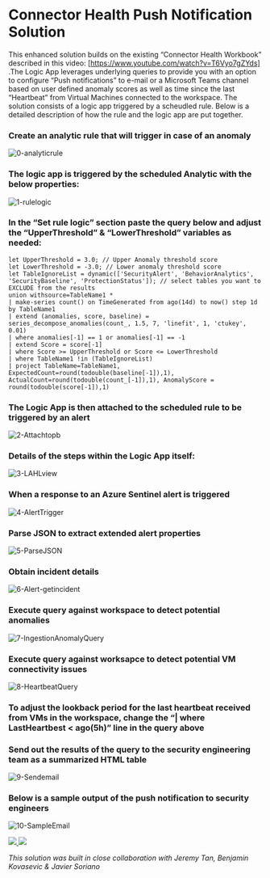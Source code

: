 # Connector Health Push Notification Solution
This enhanced solution builds on the existing “Connector Health Workbook” described in this video: [https://www.youtube.com/watch?v=T6Vyo7gZYds] .The Logic App leverages  underlying queries to provide you with an option to configure “Push notifications” to e-mail or a Microsoft Teams channel based on user defined anomaly scores as well as time since the last “Heartbeat” from Virtual Machines connected to the workspace. The solution consists of a logic app triggered by a scheudled rule. Below is a detailed description of how the rule and the logic app are put together. 

### Create an analytic rule that will trigger in case of an anomaly

![0-analyticrule](../Send-ConnectorHealthStatus/images/0-analyticrule.png)


### The logic app is triggered by the scheduled Analytic with the below properties:

![1-rulelogic](../Send-ConnectorHealthStatus/images/1-Rulelogic.png)

### In the “Set rule logic” section paste the query below and adjust the “UpperThreshold” & “LowerThreshold” variables as needed:

```
let UpperThreshold = 3.0; // Upper Anomaly threshold score
let LowerThreshold = -3.0; // Lower anomaly threshold score
let TableIgnoreList = dynamic(['SecurityAlert', 'BehaviorAnalytics', 'SecurityBaseline', 'ProtectionStatus']); // select tables you want to EXCLUDE from the results
union withsource=TableName1 *
| make-series count() on TimeGenerated from ago(14d) to now() step 1d by TableName1
| extend (anomalies, score, baseline) = series_decompose_anomalies(count_, 1.5, 7, 'linefit', 1, 'ctukey', 0.01)
| where anomalies[-1] == 1 or anomalies[-1] == -1
| extend Score = score[-1]
| where Score >= UpperThreshold or Score <= LowerThreshold
| where TableName1 !in (TableIgnoreList)
| project TableName=TableName1, ExpectedCount=round(todouble(baseline[-1]),1), ActualCount=round(todouble(count_[-1]),1), AnomalyScore = round(todouble(score[-1]),1)
```

### The Logic App is then attached to the scheduled rule to be triggered by an alert

 ![2-Attachtopb](../Send-ConnectorHealthStatus/images/2-Attachtopb.png)

### Details of the steps within the Logic App itself:

  ![3-LAHLview](../Send-ConnectorHealthStatus/images/3-LAHLview.png)

### When a response to an Azure Sentinel alert is triggered

  ![4-AlertTrigger](../Send-ConnectorHealthStatus/images/4-AlertTrigger.png)

### Parse JSON to extract extended alert properties

   ![5-ParseJSON](../Send-ConnectorHealthStatus/images/5-ParseJSON.png)

### Obtain incident details
   ![6-Alert-getincident](../Send-ConnectorHealthStatus/images/6-Alert-Getincident.png) 

### Execute query against workspace to detect potential anomalies

   ![7-IngestionAnomalyQuery](../Send-ConnectorHealthStatus/images/7-IngestionAnomalyQuery.png)

### Execute query against worksapce to detect potential VM connectivity issues
   ![8-HeartbeatQuery](../Send-ConnectorHealthStatus/images/8-HeartbeatQuery.png)

### To adjust the lookback period for the last heartbeat received from VMs in the workspace, change the “| where LastHeartbest < ago(5h)” line in the query above

### Send out the results of the query to the security engineering team as a summarized HTML table

   ![9-Sendemail](../Send-ConnectorHealthStatus/images/9-SendEmail.png)

### Below is a sample output of the push notification to security engineers
   ![10-SampleEmail](../Send-ConnectorHealthStatus/images/10-SampleEmail.png)


<a href="https://portal.azure.com/#create/Microsoft.Template/uri/https%3A%2F%2Fraw.githubusercontent.com%2FAzure%2FAzure-Sentinel%2Fmaster%2FPlaybooks%2FSend-ConnectorHealthStatus%2Fazuredeploy.json" target="_blank">
    <img src="https://aka.ms/deploytoazurebutton"/>
</a>
<a href="https://portal.azure.us/#create/Microsoft.Template/uri/https%3A%2F%2Fraw.githubusercontent.com%2FAzure%2FAzure-Sentinel%2Fmaster%2FPlaybooks%2Send-ConnectorHealthStatus%2Fazuredeploy.json" target="_blank">
<img src="https://raw.githubusercontent.com/Azure/azure-quickstart-templates/master/1-CONTRIBUTION-GUIDE/images/deploytoazuregov.png"/>
</a>

<em>This solution was built in close collaboration with Jeremy Tan, Benjamin Kovasevic & Javier Soriano</em>

